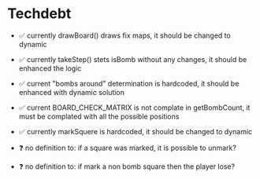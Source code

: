 # Techdebt 
- ✅ currently drawBoard() draws fix maps, it should be changed to dynamic
- ✅ currently takeStep() stets isBomb without any changes, it should be enhanced the logic
- ✅ current "bombs around" determination is hardcoded, it should be enhanced with dynamic solution
- ✅ current BOARD_CHECK_MATRIX is not complate in getBombCount, it must be complated with all the possible positions
- ✅ currently markSquere is hardcoded, it should be changed to dynamic

- ❓ no definition to: if a square was marked, it is possible to unmark?
- ❓ no definition to: if mark a non bomb square then the player lose?